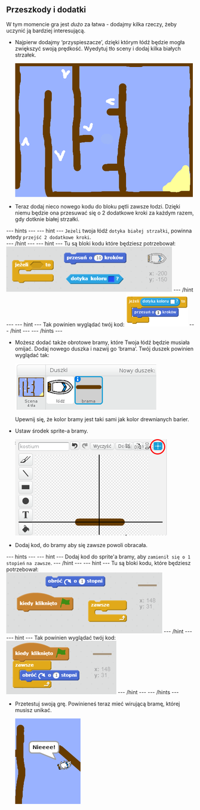 ## Przeszkody i dodatki

W tym momencie gra jest *dużo* za łatwa - dodajmy kilka rzeczy, żeby uczynić ją bardziej interesującą.

+ Najpierw dodajmy ‘przyspieszacze’, dzięki którym łódź będzie mogła zwiększyć swoją prędkość. Wyedytuj tło sceny i dodaj kilka białych strzałek.
    
    ![zrzut ekranu](images/boat-boost.png)

+ Teraz dodaj nieco nowego kodu do bloku pętli zawsze łodzi. Dzięki niemu będzie ona przesuwać się o 2 dodatkowe kroki za każdym razem, gdy dotknie białej strzałki.

\--- hints \--- \--- hint \--- `Jeżeli` twoja łódź `dotyka białej strzałki`, powinna wtedy `przejść 2 dodatkowe kroki`.  
\--- /hint \--- \--- hint \--- Tu są bloki kodu które będziesz potrzebował: ![screenshot](images/boat-boost-blocks.png) \--- /hint \--- \--- hint \--- Tak powinien wyglądać twój kod: ![screenshot](images/boat-boost-code.png) \--- /hint \--- \--- /hints \---

+ Możesz dodać także obrotowe bramy, które Twoja łódź będzie musiała omijać. Dodaj nowego duszka i nazwij go ‘brama’. Twój duszek powinien wyglądać tak:
    
    ![zrzut ekranu](images/boat-gate.png)
    
    Upewnij się, że kolor bramy jest taki sami jak kolor drewnianych barier.

+ Ustaw środek sprite-a bramy.
    
    ![zrzut ekranu](images/boat-center.png)

+ Dodaj kod, do bramy aby się zawsze powoli obracała.

\--- hints \--- \--- hint \--- Dodaj kod do sprite'a bramy, aby ` zamienił się o 1 stopień ` ` na zawsze `. \--- /hint \--- \--- hint \--- Tu są bloki kodu, które będziesz potrzebował: ![screenshot](images/boat-spin-blocks.png) \--- /hint \--- \--- hint \--- Tak powinien wyglądać twój kod: ![screenshot](images/boat-spin-code.png) \--- /hint \--- \--- /hints \---

+ Przetestuj swoją grę. Powinieneś teraz mieć wirującą bramę, której musisz unikać.
    
    ![zrzut ekranu](images/boat-gate-test.png)